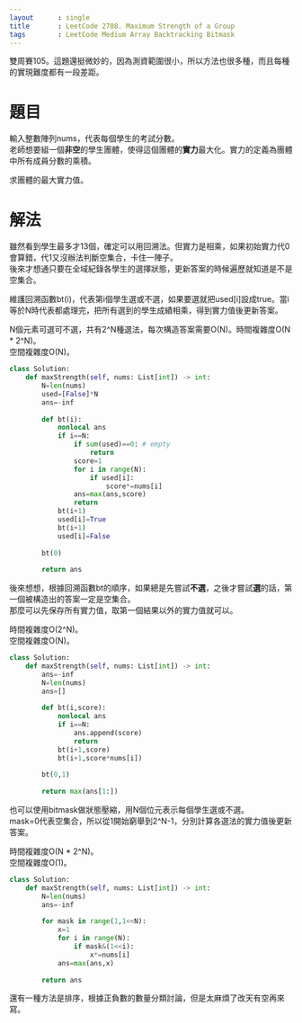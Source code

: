 ```yaml
--- 
layout      : single
title       : LeetCode 2708. Maximum Strength of a Group
tags        : LeetCode Medium Array Backtracking Bitmask
---
```

雙周賽105。這題還挺微妙的，因為測資範圍很小，所以方法也很多種，而且每種的實現難度都有一段差距。  

# 題目
輸入整數陣列nums，代表每個學生的考試分數。  
老師想要組一個**非空**的學生團體，使得這個團體的**實力**最大化。實力的定義為團體中所有成員分數的乘積。  

求團體的最大實力值。  

# 解法
雖然看到學生最多才13個，確定可以用回溯法。但實力是相乘，如果初始實力代0會算錯，代1又沒辦法判斷空集合，卡住一陣子。  
後來才想通只要在全域紀錄各學生的選擇狀態，更新答案的時候遍歷就知道是不是空集合。  

維護回溯函數bt(i)，代表第i個學生選或不選，如果要選就把used[i]設成true。當i等於N時代表都處理完，把所有選到的學生成績相乘，得到實力值後更新答案。  

N個元素可選可不選，共有2^N種選法，每次構造答案需要O(N)。時間複雜度O(N \* 2^N)。  
空間複雜度O(N)。  

```python
class Solution:
    def maxStrength(self, nums: List[int]) -> int:
        N=len(nums)
        used=[False]*N
        ans=-inf
        
        def bt(i):
            nonlocal ans
            if i==N:
                if sum(used)==0: # empty
                    return
                score=1
                for i in range(N):
                    if used[i]:
                        score*=nums[i]
                ans=max(ans,score)
                return
            bt(i+1)
            used[i]=True
            bt(i+1)
            used[i]=False
            
        bt(0)
        
        return ans
```

後來想想，根據回溯函數bt的順序，如果總是先嘗試**不選**，之後才嘗試**選**的話，第一個被構造出的答案一定是空集合。  
那麼可以先保存所有實力值，取第一個結果以外的實力值就可以。  

時間複雜度O(2^N)。  
空間複雜度O(N)。  

```python
class Solution:
    def maxStrength(self, nums: List[int]) -> int:
        ans=-inf
        N=len(nums)
        ans=[]
        
        def bt(i,score):
            nonlocal ans
            if i==N:
                ans.append(score)
                return
            bt(i+1,score)
            bt(i+1,score*nums[i])
        
        bt(0,1)
        
        return max(ans[1:])
```

也可以使用bitmask做狀態壓縮，用N個位元表示每個學生選或不選。  
mask=0代表空集合，所以從1開始窮舉到2^N-1，分別計算各選法的實力值後更新答案。  

時間複雜度O(N \* 2^N)。  
空間複雜度O(1)。  

```python
class Solution:
    def maxStrength(self, nums: List[int]) -> int:
        N=len(nums)
        ans=-inf
        
        for mask in range(1,1<<N):
            x=1
            for i in range(N):
                if mask&(1<<i):
                    x*=nums[i]
            ans=max(ans,x)
            
        return ans
```

還有一種方法是排序，根據正負數的數量分類討論，但是太麻煩了改天有空再來寫。  